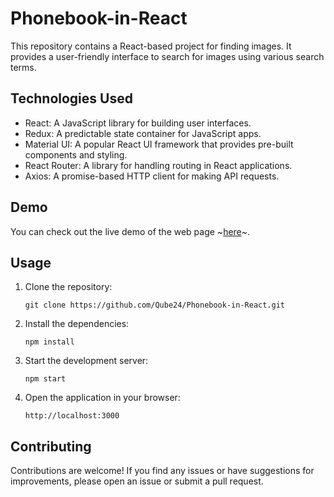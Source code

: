 # Phonebook-in-React

This repository contains a React-based project for finding images. It provides a user-friendly interface to search for images using various search terms.

## Technologies Used

- React: A JavaScript library for building user interfaces.
- Redux: A predictable state container for JavaScript apps.
- Material UI: A popular React UI framework that provides pre-built components and styling.
- React Router: A library for handling routing in React applications.
- Axios: A promise-based HTTP client for making API requests.

## Demo

You can check out the live demo of the web page ~[here](https://qube24.github.io/Phonebook-in-React/)~.

## Usage

 1. Clone the repository:
   
     ```git clone https://github.com/Qube24/Phonebook-in-React.git```
      
2. Install the dependencies:
  
     ```npm install```
    
3. Start the development server:

     ```npm start```

4. Open the application in your browser:

    ```http://localhost:3000```

## Contributing

Contributions are welcome! If you find any issues or have suggestions for improvements, please open an issue or submit a pull request.
